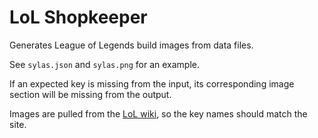 # LoL Shopkeeper

Generates League of Legends build images from data files.

See `sylas.json` and `sylas.png` for an example.

If an expected key is missing from the input, its corresponding image section will be missing from the output.

Images are pulled from the [LoL wiki](https://leagueoflegends.fandom.com/wiki), so the key names should match the site.
